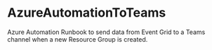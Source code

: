 # AzureAutomationToTeams
Azure Automation Runbook to send data from Event Grid to a Teams channel when a new Resource Group is created.
